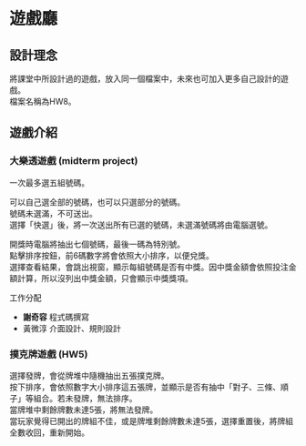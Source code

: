 # 遊戲廳

## 設計理念
將課堂中所設計過的遊戲，放入同一個檔案中，未來也可加入更多自己設計的遊戲。\
檔案名稱為HW8。


## 遊戲介紹

### 大樂透遊戲  (midterm project)
一次最多選五組號碼。

可以自己選全部的號碼，也可以只選部分的號碼。\
號碼未選滿，不可送出。\
選擇「快選」後，將一次送出所有已選的號碼，未選滿號碼將由電腦選號。

開獎時電腦將抽出七個號碼，最後一碼為特別號。\
點擊排序按鈕，前6碼數字將會依照大小排序，以便兌獎。\
選擇查看結果，會跳出視窗，顯示每組號碼是否有中獎。因中獎金額會依照投注金額計算，所以沒列出中獎金額，只會顯示中獎獎項。

工作分配
  - **謝奇容**  程式碼撰寫
  - 黃微淳  介面設計、規則設計


### 撲克牌遊戲  (HW5)
選擇發牌，會從牌堆中隨機抽出五張撲克牌。\
按下排序，會依照數字大小排序這五張牌，並顯示是否有抽中「對子、三條、順子」等組合。若未發牌，無法排序。\
當牌堆中剩餘牌數未達5張，將無法發牌。\
當玩家覺得已開出的牌組不佳，或是牌堆剩餘牌數未達5張，選擇重置後，將牌組全數收回，重新開始。


